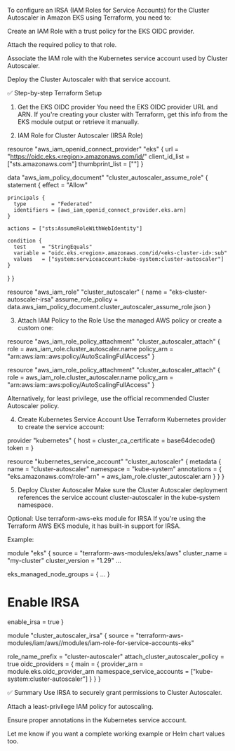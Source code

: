 To configure an IRSA (IAM Roles for Service Accounts) for the Cluster Autoscaler in Amazon EKS using Terraform, you need to:

Create an IAM Role with a trust policy for the EKS OIDC provider.

Attach the required policy to that role.

Associate the IAM role with the Kubernetes service account used by Cluster Autoscaler.

Deploy the Cluster Autoscaler with that service account.

✅ Step-by-step Terraform Setup
1. Get the EKS OIDC provider
You need the EKS OIDC provider URL and ARN. If you're creating your cluster with Terraform, get this info from the EKS module output or retrieve it manually.

2. IAM Role for Cluster Autoscaler (IRSA Role)


resource "aws_iam_openid_connect_provider" "eks" {
  url             = "https://oidc.eks.<region>.amazonaws.com/id/<eks-cluster-id>"
  client_id_list  = ["sts.amazonaws.com"]
  thumbprint_list = ["<thumbprint>"]
}

data "aws_iam_policy_document" "cluster_autoscaler_assume_role" {
  statement {
    effect = "Allow"

    principals {
      type        = "Federated"
      identifiers = [aws_iam_openid_connect_provider.eks.arn]
    }

    actions = ["sts:AssumeRoleWithWebIdentity"]

    condition {
      test     = "StringEquals"
      variable = "oidc.eks.<region>.amazonaws.com/id/<eks-cluster-id>:sub"
      values   = ["system:serviceaccount:kube-system:cluster-autoscaler"]
    }
  }
}

resource "aws_iam_role" "cluster_autoscaler" {
  name               = "eks-cluster-autoscaler-irsa"
  assume_role_policy = data.aws_iam_policy_document.cluster_autoscaler_assume_role.json
}


3. Attach IAM Policy to the Role
Use the managed AWS policy or create a custom one:


resource "aws_iam_role_policy_attachment" "cluster_autoscaler_attach" {
  role       = aws_iam_role.cluster_autoscaler.name
  policy_arn = "arn:aws:iam::aws:policy/AutoScalingFullAccess"
}




resource "aws_iam_role_policy_attachment" "cluster_autoscaler_attach" {
  role       = aws_iam_role.cluster_autoscaler.name
  policy_arn = "arn:aws:iam::aws:policy/AutoScalingFullAccess"
}


Alternatively, for least privilege, use the official recommended Cluster Autoscaler policy.

4. Create Kubernetes Service Account
Use Terraform Kubernetes provider to create the service account:


provider "kubernetes" {
  host                   = <EKS API server endpoint>
  cluster_ca_certificate = base64decode(<EKS CA>)
  token                  = <auth token>
}

resource "kubernetes_service_account" "cluster_autoscaler" {
  metadata {
    name      = "cluster-autoscaler"
    namespace = "kube-system"
    annotations = {
      "eks.amazonaws.com/role-arn" = aws_iam_role.cluster_autoscaler.arn
    }
  }
}



5. Deploy Cluster Autoscaler
Make sure the Cluster Autoscaler deployment references the service account cluster-autoscaler in the kube-system namespace.


Optional: Use terraform-aws-eks module for IRSA
If you're using the Terraform AWS EKS module, it has built-in support for IRSA.

Example:

module "eks" {
  source          = "terraform-aws-modules/eks/aws"
  cluster_name    = "my-cluster"
  cluster_version = "1.29"
  ...

  eks_managed_node_groups = {
    ...
  }

  # Enable IRSA
  enable_irsa = true
}

module "cluster_autoscaler_irsa" {
  source = "terraform-aws-modules/iam/aws//modules/iam-role-for-service-accounts-eks"

  role_name_prefix           = "cluster-autoscaler"
  attach_cluster_autoscaler_policy = true
  oidc_providers = {
    main = {
      provider_arn = module.eks.oidc_provider_arn
      namespace_service_accounts = ["kube-system:cluster-autoscaler"]
    }
  }
}



✅ Summary
Use IRSA to securely grant permissions to Cluster Autoscaler.

Attach a least-privilege IAM policy for autoscaling.

Ensure proper annotations in the Kubernetes service account.

Let me know if you want a complete working example or Helm chart values too.
